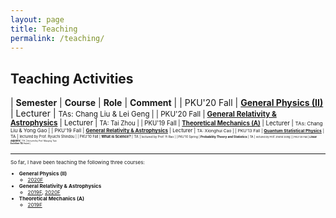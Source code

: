 ```yaml
---
layout: page
title: Teaching
permalink: /teaching/
---
```


<style>
table {
  font-family: arial, sans-serif;
  border-collapse: collapse;
  width: 100%;
}

td, th {
  border: 1px solid #dddddd;
  text-align: left;
  padding: 8px;
}

tr:nth-child(odd) {
  background-color: #dddddd;
}
</style>

## Teaching Activities

| **Semester** | **Course** | **Role** | **Comment** | 
| PKU'20 Fall | [**General Physics (II)**](phy20/phy20) | Lecturer | <small>TAs: Chang Liu & Lei Geng |
| PKU'20 Fall | [**General Relativity & Astrophysics**](gr20/gr20) | Lecturer | <small>TA: Tai Zhou |
| PKU'19 Fall | [**Theoretical Mechanics (A)**](thmech19/thmech19) | Lecturer | <small>TAs: Chang Liu & Yong Gao |
| PKU'19 Fall | [**General Relativity & Astrophysics**](gr19/gr19) | Lecturer | <small>TA: Xionghui Cao |
| PKU'13 Fall | [**Quantum Statistical Physics**](qsp2013/qsp2013.html) | TA | <small>lectured by Prof. Ryuichi Shindou |
| PKU'10 Fall | **What is Science?** | TA | <small>lectured by Prof. Yi Rao |
| PKU'10 Spring | **Probability Theory and Statistics** | TA | <small>lectured by Prof. Zhenxi Dong |
| PKU'09 Fall | **Linear Algebra** | TA | <small>lectured by Prof. Maoying Tian <br>**Excellent TA** Award |

<p></p>

---

<p></p>

So far, I have been teaching the following three courses:
- **General Physics (II)**
  - [2020F](https://friendshao.github.io/teaching/phy20/phy20)
- **General Relativity & Astrophysics**
  - [2019F](https://friendshao.github.io/teaching/gr19/gr19), 
    [2020F](https://friendshao.github.io/teaching/gr20/gr20)
- **Theoretical Mechanics (A)**
  - [2019F](https://friendshao.github.io/teaching/thmech19/thmech19)